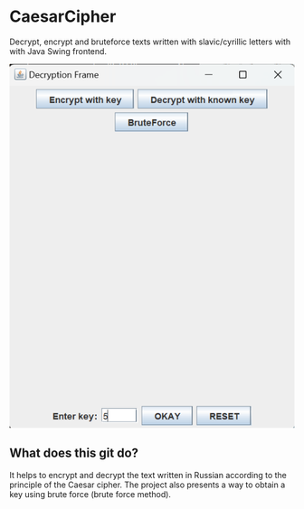 # CaesarCipher
Decrypt, encrypt and bruteforce texts written with slavic/cyrillic letters with with Java Swing frontend.

![screenshot](src/resources/screenshot.png)


## What does this git do?

It helps to encrypt and decrypt the text written in Russian according to the principle of the Caesar cipher.
The project also presents a way to obtain a key using brute force (brute force method).
